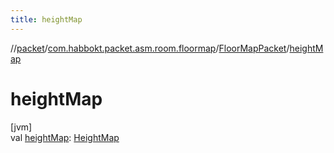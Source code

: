 ```yaml
---
title: heightMap
---
```

//[packet](../../../index.html)/[com.habbokt.packet.asm.room.floormap](../index.html)/[FloorMapPacket](index.html)/[heightMap](height-map.html)



# heightMap



[jvm]\
val [heightMap](height-map.html): [HeightMap](../../../../api/api/com.habbokt.api.map/-height-map/index.html)




